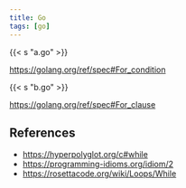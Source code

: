```yaml
---
title: Go
tags: [go]
---
```


{{< s "a.go" >}}

<https://golang.org/ref/spec#For_condition>

{{< s "b.go" >}}

<https://golang.org/ref/spec#For_clause>

## References

- <https://hyperpolyglot.org/c#while>
- <https://programming-idioms.org/idiom/2>
- <https://rosettacode.org/wiki/Loops/While>

